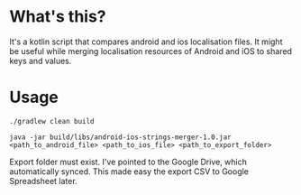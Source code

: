 # What's this?
It's a kotlin script that compares android and ios localisation files. It might be useful while merging localisation resources of Android and iOS to shared keys and values.

# Usage
`./gradlew clean build`

`java -jar build/libs/android-ios-strings-merger-1.0.jar <path_to_android_file> <path_to_ios_file> <path_to_export_folder>`

Export folder must exist. I've pointed to the Google Drive, which automatically synced. This made easy the export CSV to Google Spreadsheet later.
